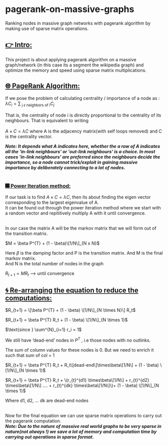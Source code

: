 # pagerank-on-massive-graphs
 Ranking nodes in massive graph networks with pagerank algorithm by making use of sparse matrix operations.

## <ins>👉 Intro:</ins> <br>
This project is about applying pagerank algorithm on a massive graph/network (in this case its a segment the wikipedia graph) and <br>
optimize the memory and speed using sparse matrix multiplications.<br>

## <ins>🌐 PageRank Algorithm:</ins> <br>
If we pose the problem of calculating centrality / importance of a node as :<br> 
$\lambda C_{i} = \sum_{\text{  j  } \epsilon \text{  neighbors of i}} C_{j}$ <br><br>
That is, the centrality of node i is directly proportional to the centrality of its neighbours. That is equivalent to writing<br><br>
$A \times C = \lambda C$ where A is the adjacency matrix(with self loops removed) and C is the centrality vector.<br>

***Note: It depends what A indicates here, whether the a row of A indicates all the 'in-link neighbours' or 'out-link neighbours' is a choice. In most cases
'in-link neighbours' are preferred since the neighbours decide the importance, so a node cannot trick/exploit in gaining massive importance by deliberately connecting to a lot of nodes.*** <br><br>
### <ins>🎆 Power Iteration method:</ins><br>
If our task is to find $A \times C = \lambda C$, then its about finding the eigen vector corresponding to the largest eigenvalue of A.<br>
It can be found out through the power iteration method where we start with a random vector and repititively multiply A with it until convergence.<br><br>

In our case the matrix A will be the markov matrix that we will form out of the transition matrix.<br>

$M = \beta P^{T} + (1 - \beta)\[1/N\]_{N x N}$ <br>

$\text{Here  } \beta \text{  is the damping factor and P is the transition matrix. And M is the final markov matrix.}$ <br>
$\text{And N is the total number of nodes in the graph}$ <br>

$R_{t+1} = M R_{t} \text{    ---> until convergence}$ <br>

## <ins>🌀 Re-arranging the equation to reduce the computations:</ins> <br>

$R_{t+1} = \[\beta P^{T} + (1 - \beta) \[1/N\]_{N \times N}\] R_t$ <br>


$R_{t+1} = \beta P^{T} R_t + (1 - \beta) \[1/N\]_{N \times 1}$ <br>

$\text{since  } \sum^{N}_{i=1} r_i = 1$ <br>

$\text{We still have 'dead-end' nodes in   } P^{T} \text{   , i.e those nodes with no outlinks.}$ <br>

$\text{The sum of column values for these nodes is 0. But we need to enrich it such that sum of col = 1}$ <br>

$R_{t+1} = \beta P^{T} R_t + R_t\[dead-end\]\times\beta\[1/N\]  + (1 - \beta) \[1/N\]_{N \times 1}$ <br>

$R_{t+1} = \beta P^{T} R_t + \(r_{t}^{d1} \times\beta\[1/N\] + r_{t}^{d2} \times\beta\[1/N\] .... + r_{t}^{dk} \times\beta\[1/N\]\)+ (1 - \beta) \[1/N\]_{N \times 1}$ <br>

$\text{ Where d1, d2, ... dk are dead-end nodes}$ <br><br>

Now for the final equation we can use sparse matrix operations to carry out the pagerank computation.<br>
***Note: Due to the nature of massive real world graphs to be very sparse in nature(not always !) we save a lot of memory and computation time by carrying out operations in sparse format.***

